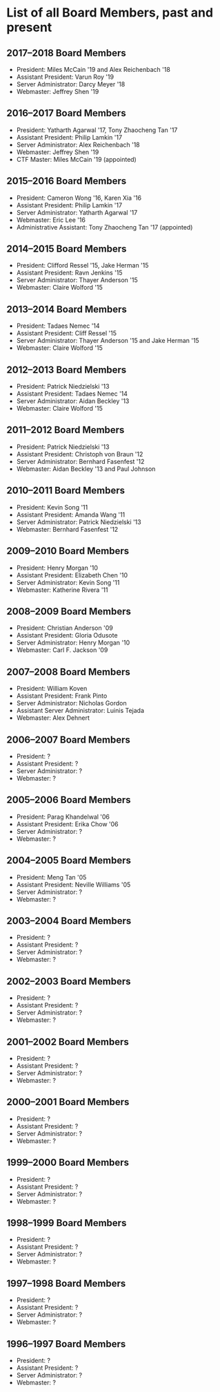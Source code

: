 # List of all Board Members, past and present

## 2017–2018 Board Members
* President: Miles McCain '19 and Alex Reichenbach '18
* Assistant President: Varun Roy '19
* Server Administrator: Darcy Meyer '18
* Webmaster: Jeffrey Shen '19

## 2016–2017 Board Members
* President: Yatharth Agarwal '17, Tony Zhaocheng Tan '17
* Assistant President: Philip Lamkin '17
* Server Administrator: Alex Reichenbach '18
* Webmaster: Jeffrey Shen '19
* CTF Master: Miles McCain '19 (appointed)

## 2015–2016 Board Members
* President: Cameron Wong '16, Karen Xia '16
* Assistant President: Philip Lamkin '17
* Server Administrator: Yatharth Agarwal '17
* Webmaster: Eric Lee '16
* Administrative Assistant: Tony Zhaocheng Tan '17 (appointed)

## 2014–2015 Board Members
* President: Clifford Ressel '15, Jake Herman '15
* Assistant President: Ravn Jenkins '15
* Server Administrator: Thayer Anderson '15
* Webmaster: Claire Wolford '15

## 2013–2014 Board Members
* President: Tadaes Nemec '14
* Assistant President: Cliff Ressel '15
* Server Administrator: Thayer Anderson '15 and Jake Herman '15
* Webmaster: Claire Wolford '15

## 2012–2013 Board Members
* President: Patrick Niedzielski '13
* Assistant President: Tadaes Nemec '14
* Server Administrator: Aidan Beckley '13
* Webmaster: Claire Wolford '15

## 2011–2012 Board Members
* President: Patrick Niedzielski '13
* Assistant President: Christoph von Braun '12
* Server Administrator: Bernhard Fasenfest '12
* Webmaster: Aidan Beckley '13 and Paul Johnson

## 2010–2011 Board Members
* President: Kevin Song '11
* Assistant President: Amanda Wang '11
* Server Administrator: Patrick Niedzielski '13
* Webmaster: Bernhard Fasenfest '12

## 2009–2010 Board Members
* President: Henry Morgan '10
* Assistant President: Elizabeth Chen '10
* Server Administrator: Kevin Song '11
* Webmaster: Katherine Rivera '11

## 2008–2009 Board Members
* President: Christian Anderson '09
* Assistant President: Gloria Odusote
* Server Administrator: Henry Morgan '10
* Webmaster: Carl F. Jackson '09

## 2007–2008 Board Members
* President: William Koven
* Assistant President: Frank Pinto
* Server Administrator: Nicholas Gordon
* Assistant Server Administrator: Luinis Tejada
* Webmaster: Alex Dehnert

## 2006–2007 Board Members
* President: ?
* Assistant President: ?
* Server Administrator: ?
* Webmaster: ?

## 2005–2006 Board Members
* President: Parag Khandelwal '06
* Assistant President: Erika Chow '06
* Server Administrator: ?
* Webmaster: ?

## 2004–2005 Board Members
* President: Meng Tan '05
* Assistant President: Neville Williams '05
* Server Administrator: ?
* Webmaster: ?

## 2003–2004 Board Members
* President: ?
* Assistant President: ?
* Server Administrator: ?
* Webmaster: ?

## 2002–2003 Board Members
* President: ?
* Assistant President: ?
* Server Administrator: ?
* Webmaster: ?

## 2001–2002 Board Members
* President: ?
* Assistant President: ?
* Server Administrator: ?
* Webmaster: ?

## 2000–2001 Board Members
* President: ?
* Assistant President: ?
* Server Administrator: ?
* Webmaster: ?

## 1999–2000 Board Members
* President: ?
* Assistant President: ?
* Server Administrator: ?
* Webmaster: ?

## 1998–1999 Board Members
* President: ?
* Assistant President: ?
* Server Administrator: ?
* Webmaster: ?

## 1997–1998 Board Members
* President: ?
* Assistant President: ?
* Server Administrator: ?
* Webmaster: ?

## 1996–1997 Board Members
* President: ?
* Assistant President: ?
* Server Administrator: ?
* Webmaster: ?

